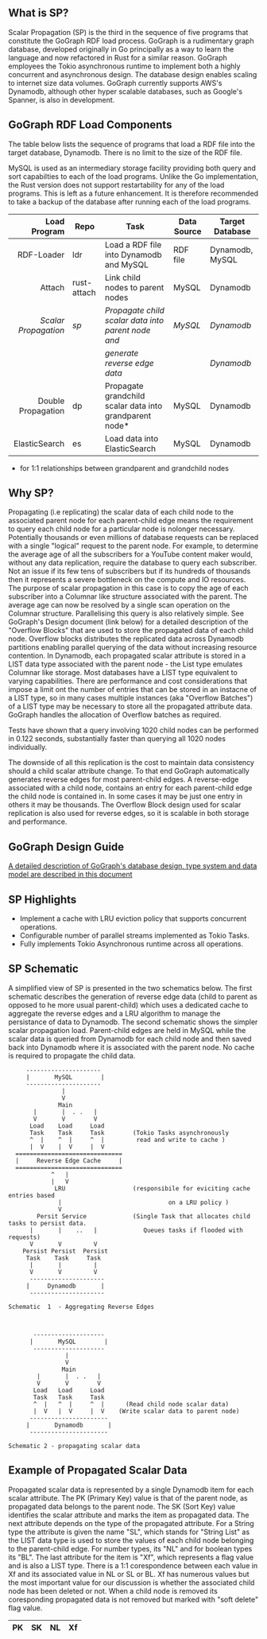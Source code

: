 ## What is SP?

Scalar Propagation (SP) is the third in the sequence of five programs that constitute the GoGraph RDF load process.  GoGraph is a rudimentary graph database, developed originally in Go principally as a way to learn the language and now refactored in Rust for a similar reason. GoGraph employees the Tokio asynchronous runtime to implement both a highly concurrent and asynchronous design. The database design enables scaling to internet size data volumes. GoGraph currently supports AWS's Dynamodb, although other hyper scalable databases, such as Google's Spanner, is also in development. 

## GoGraph RDF Load Components

The table below lists the sequence of programs that load a RDF file into the target database, Dynamodb. There is no limit to the size of the RDF file. 

MySQL is used as an intermediary storage facility providing both query and sort capabilties to each of the load programs. Unlike the Go implementation, the Rust version does not support restartability for any of the load programs. This is left as a future enhancement. It is therefore recommended to take a backup of the database after running each of the load programs. 

| Load Program           |  Repo       |  Task                                                   |  Data Source           | Target Database |
|-----------------------:|-------------|---------------------------------------------------------|------------------------|-----------------|
|  RDF-Loader            |   ldr       | Load a RDF file into Dynamodb and MySQL                 |  RDF file              | Dynamodb, MySQL |
|  Attach                | rust-attach | Link child nodes to parent nodes                        |  MySQL           | Dynamodb        |
|  _Scalar Propagation_  |   _sp_      | _Propagate child scalar data into parent node and_      |  _MySQL_        | _Dynamodb_      |
|                        |             | _generate reverse edge data_                            |      | _Dynamodb_      |
|  Double Propagation    |   dp        | Propagate grandchild scalar data into grandparent node* |  MySQL           | Dynamodb        |
|  ElasticSearch         |   es        | Load data into ElasticSearch                            |  MySQL          | Dynamodb        |


* for 1:1 relationships between grandparent and grandchild nodes

## Why SP? ##

Propagating (i.e replicating) the scalar data of each child node to the associated parent node for each parent-child edge means the requirement to query each child node for a particular node is nolonger necessary. Potentially thousands or even millions of database requests can be replaced with a single "logical" request to the parent node.  For example, to determine the average age of all the subscribers for a YouTube content maker would, without any data replication, require the database to query each subscriber. Not an issue if its few tens of subscribers but if its hundreds of thousands then it represents a severe bottleneck on the compute and IO resources. The purpose of scalar propagation in this case is to copy the age of each subscriber into a Columnar like structure associated with the parent. The average age can now be resolved by a single scan operation on the Columnar structure. Parallelising this query is also relatively simple. See GoGraph's Design document (link below) for a detailed description of the "Overflow Blocks" that are used to store the propagated data of each child node. Overflow blocks distributes the replicated data across Dynamodb partitions enabling parallel querying of the data without increasing resource contention. In Dynamodb, each propagated scalar attribute is stored in a LIST data type associated with the parent node - the List type emulates Columnar like storage. Most databases have a LIST type equivalent to varying capabilities. There are performance and cost considerations that impose a limit ont the number of entries that can be stored in an instacne of a LIST type, so in many cases multiple instances (aka "Overflow Batches") of a LIST type may be necessary to store all the propagated attribute data. GoGraph handles the allocation of Overflow batches as required.

Tests have shown that a query involving 1020 child nodes can be performed in 0.122 seconds, substantially faster than querying all 1020 nodes individually.

The downside of all this replication is the cost to maintain data consistency should a child scalar attribute change. To that end GoGraph automatically generates reverse edges for most parent-child edges. A reverse-edge associated with a child node, contains an entry for each parent-child edge the child node is contained in. In some cases it may be just one entry in others it may be thousands. The Overflow Block design used for scalar replication is also used for reverse edges, so it is scalable in both storage and performance.

## GoGraph Design Guide ##

[A detailed description of GoGraph's database design, type system and data model are described in this document](docs/GoGraph-Design-Guide.pdf)

## SP Highlights ##

* Implement a cache with LRU eviction policy that supports concurrent operations.
* Configurable number of parallel streams implemented as Tokio Tasks.
* Fully implements Tokio Asynchronous runtime across all operations.

## SP Schematic ##

A simplified view of SP is presented in the two schematics below. The first schematic describes the generation of reverse edge data  (child to parent as opposed to he more usual parent-child) which uses a dedicated cache to aggregate the reverse edges and a LRU algorithm to manage the persistance of data to Dynamodb.  The second schematic shows the simpler scalar propagation load.  Parent-child edges are held in MySQL while the scalar data is queried from Dynamodb for each child node and then saved back into Dynamodb where it is associated with the parent node. No cache is required to propagate the child data.

         ---------------------
         |       MySQL        |
         ---------------------
                   |
                   V
                  Main
           |       |  . .   |
           V       V        V
          Load    Load     Load
          Task    Task     Task        (Tokio Tasks asynchronously 
          ^  |    ^  |     ^  |         read and write to cache )
          |  V    |  V     |  V
      ==============================
      |     Reverse Edge Cache     |    
      ==============================
                ^   |
                |   V
                 LRU                   (responsibile for eviciting cache entries based
                  |                              on a LRU policy )
                  V
            Persit Service             (Single Task that allocates child tasks to persist data.
          |       |    ..   |             Queues tasks if flooded with requests)
          V       V         V
        Persist Persist  Persist
         Task    Task     Task
          |       |         |
          V       V         V
          ---------------------
         |     Dynamodb       |
          ---------------------

    Schematic  1  - Aggregating Reverse Edges



           --------------------
          |       MySQL        |
           --------------------
                    |
                    V
                   Main
            |       |  . .   |
            V       V        V
           Load   Load     Load
           Task   Task     Task
           ^  |   ^  |     ^  |      (Read child node scalar data)
           |  V   |  V     |  V    (Write scalar data to parent node)
          ----------------------
         |       Dynamodb       |
          ----------------------

    Schematic 2 - propagating scalar data

## Example of Propagated Scalar Data ##

Propagated scalar data is represented by a single Dynamodb item for each scalar attribute. The PK (Primary Key) value is that of the parent node, as propagated data belongs to the parent node. The SK (Sort Key) value identifies the scalar attribute and marks the item as propagated data. The next attribute depends on the type of the propagated attribute. For a String type the attribute is given the name "SL", which stands for "String List" as the LIST data type is used to store the values of each child node belonging to the parent-child edge. For number types, its "NL" and for boolean types its "BL". The last attribute for the item is "Xf", which represents a flag value and is also a LIST type. There is a 1:1 corespondence between each value in Xf and its associated value in NL or SL or BL. Xf has numerous values but the most important value for our discussion is whether the associated child node has been deleted or not. When a child node is removed its coresponding propagated data is not removed but marked with "soft delete" flag value. 


| PK                             |  SK             |  NL                                          |   Xf                                       | 
|--------------------------------|-----------------|----------------------------------------------|--------------------------------------------|


